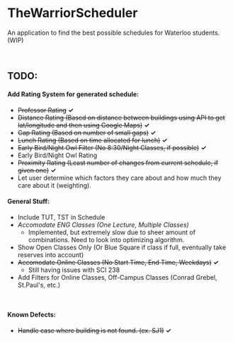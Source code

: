 # TheWarriorScheduler
An application to find the best possible schedules for Waterloo students. (WIP)

<br/>

## TODO:
#### Add Rating System for generated schedule:
   - ~~Professor Rating~~ **✓**
   - ~~Distance Rating (Based on distance between buildings using API to get lat/longitude and then using Google Maps)~~ **✓**
   - ~~Gap Rating (Based on number of small gaps)~~ **✓**
   - ~~Lunch Rating (Based on time allocated for lunch)~~ **✓**
   - ~~Early Bird/Night Owl Filter (No 8:30/Night Classes, if possible)~~ **✓**
   - Early Bird/Night Owl Rating
   - ~~Proximity Rating (Least number of changes from current schedule, if given one)~~ **✓**
   - Let user determine which factors they care about and how much they care about it (weighting).

#### General Stuff:
   - Include TUT, TST in Schedule
   - *Accomodate ENG Classes (One Lecture, Multiple Classes)*
      - Implemented, but extremely slow due to sheer amount of combinations. Need to look into optimizing algorithm.
   - Show Open Classes Only (Or Blue Square if class if full, eventually take reserves into account)
   - ~~Accomodate Online Classes (No Start Time, End Time, Weekdays)~~ **✓**
      - Still having issues with SCI 238
   - Add Filters for Online Classes, Off-Campus Classes (Conrad Grebel, St.Paul's, etc.)

<br/>

#### Known Defects:
   - ~~Handle case where building is not found. (ex. SJ1)~~ **✓**
